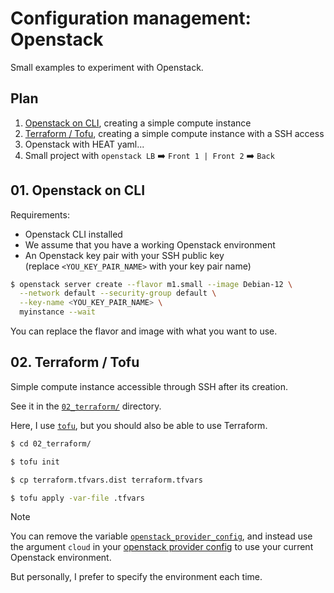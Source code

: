 # Configuration management: Openstack

Small examples to experiment with Openstack.

## Plan

1. [Openstack on CLI](#01-openstack-on-cli), creating a simple compute instance
2. [Terraform / Tofu](#02-terraform--tofu), creating a simple compute instance with a SSH access
3. Openstack with HEAT yaml...
4. Small project with `openstack LB` ➡️ `Front 1 | Front 2` ➡️ `Back`

## 01. Openstack on CLI

Requirements:

- Openstack CLI installed
- We assume that you have a working Openstack environment
- An Openstack key pair with your SSH public key  
  (replace `<YOU_KEY_PAIR_NAME>` with your key pair name)

```bash
$ openstack server create --flavor m1.small --image Debian-12 \
  --network default --security-group default \
  --key-name <YOU_KEY_PAIR_NAME> \
  myinstance --wait
```

You can replace the flavor and image with what you want to use.

## 02. Terraform / Tofu

Simple compute instance accessible through SSH after its creation.

See it in the [`02_terraform/`](./02_terraform_tofu/) directory.

Here, I use [`tofu`](https://opentofu.org/), but you should also be able to use Terraform.

```bash
$ cd 02_terraform/

$ tofu init

$ cp terraform.tfvars.dist terraform.tfvars

$ tofu apply -var-file .tfvars
```

> [!NOTE]
> You can remove the variable [`openstack_provider_config`](./02_terraform_tofu/variables.tf), and instead use the argument `cloud` in your [openstack provider config](./02_terraform_tofu/providers.tf) to use your current Openstack environment.
>
> But personally, I prefer to specify the environment each time.
